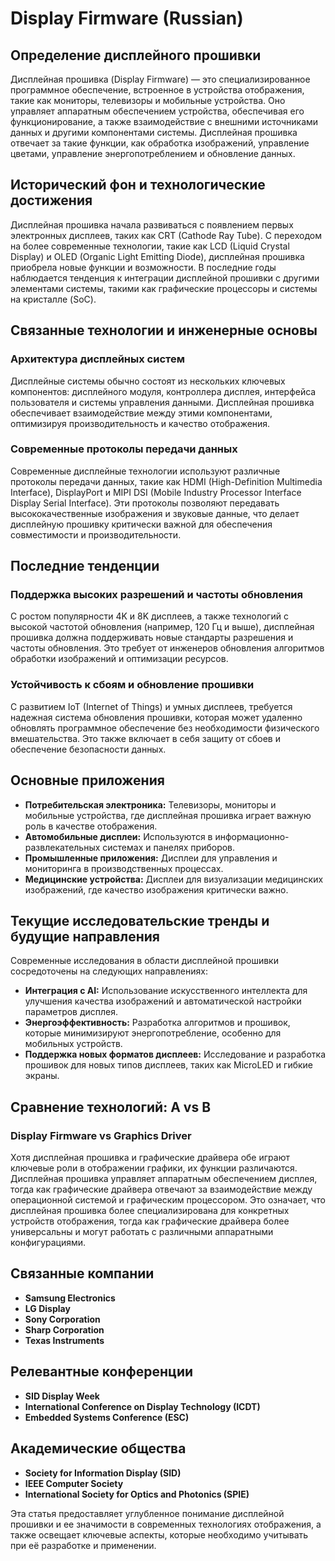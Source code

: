 # Display Firmware (Russian)

## Определение дисплейного прошивки

Дисплейная прошивка (Display Firmware) — это специализированное программное обеспечение, встроенное в устройства отображения, такие как мониторы, телевизоры и мобильные устройства. Оно управляет аппаратным обеспечением устройства, обеспечивая его функционирование, а также взаимодействие с внешними источниками данных и другими компонентами системы. Дисплейная прошивка отвечает за такие функции, как обработка изображений, управление цветами, управление энергопотреблением и обновление данных.

## Исторический фон и технологические достижения

Дисплейная прошивка начала развиваться с появлением первых электронных дисплеев, таких как CRT (Cathode Ray Tube). С переходом на более современные технологии, такие как LCD (Liquid Crystal Display) и OLED (Organic Light Emitting Diode), дисплейная прошивка приобрела новые функции и возможности. В последние годы наблюдается тенденция к интеграции дисплейной прошивки с другими элементами системы, такими как графические процессоры и системы на кристалле (SoC).

## Связанные технологии и инженерные основы

### Архитектура дисплейных систем

Дисплейные системы обычно состоят из нескольких ключевых компонентов: дисплейного модуля, контроллера дисплея, интерфейса пользователя и системы управления данными. Дисплейная прошивка обеспечивает взаимодействие между этими компонентами, оптимизируя производительность и качество отображения.

### Современные протоколы передачи данных

Современные дисплейные технологии используют различные протоколы передачи данных, такие как HDMI (High-Definition Multimedia Interface), DisplayPort и MIPI DSI (Mobile Industry Processor Interface Display Serial Interface). Эти протоколы позволяют передавать высококачественные изображения и звуковые данные, что делает дисплейную прошивку критически важной для обеспечения совместимости и производительности.

## Последние тенденции

### Поддержка высоких разрешений и частоты обновления

С ростом популярности 4K и 8K дисплеев, а также технологий с высокой частотой обновления (например, 120 Гц и выше), дисплейная прошивка должна поддерживать новые стандарты разрешения и частоты обновления. Это требует от инженеров обновления алгоритмов обработки изображений и оптимизации ресурсов.

### Устойчивость к сбоям и обновление прошивки

С развитием IoT (Internet of Things) и умных дисплеев, требуется надежная система обновления прошивки, которая может удаленно обновлять программное обеспечение без необходимости физического вмешательства. Это также включает в себя защиту от сбоев и обеспечение безопасности данных.

## Основные приложения

- **Потребительская электроника:** Телевизоры, мониторы и мобильные устройства, где дисплейная прошивка играет важную роль в качестве отображения.
- **Автомобильные дисплеи:** Используются в информационно-развлекательных системах и панелях приборов.
- **Промышленные приложения:** Дисплеи для управления и мониторинга в производственных процессах.
- **Медицинские устройства:** Дисплеи для визуализации медицинских изображений, где качество изображения критически важно.

## Текущие исследовательские тренды и будущие направления

Современные исследования в области дисплейной прошивки сосредоточены на следующих направлениях:

- **Интеграция с AI:** Использование искусственного интеллекта для улучшения качества изображений и автоматической настройки параметров дисплея.
- **Энергоэффективность:** Разработка алгоритмов и прошивок, которые минимизируют энергопотребление, особенно для мобильных устройств.
- **Поддержка новых форматов дисплеев:** Исследование и разработка прошивок для новых типов дисплеев, таких как MicroLED и гибкие экраны.

## Сравнение технологий: A vs B

### Display Firmware vs Graphics Driver

Хотя дисплейная прошивка и графические драйвера обе играют ключевые роли в отображении графики, их функции различаются. Дисплейная прошивка управляет аппаратным обеспечением дисплея, тогда как графические драйвера отвечают за взаимодействие между операционной системой и графическим процессором. Это означает, что дисплейная прошивка более специализирована для конкретных устройств отображения, тогда как графические драйвера более универсальны и могут работать с различными аппаратными конфигурациями.

## Связанные компании

- **Samsung Electronics**
- **LG Display**
- **Sony Corporation**
- **Sharp Corporation**
- **Texas Instruments**

## Релевантные конференции

- **SID Display Week**
- **International Conference on Display Technology (ICDT)**
- **Embedded Systems Conference (ESC)**

## Академические общества

- **Society for Information Display (SID)**
- **IEEE Computer Society**
- **International Society for Optics and Photonics (SPIE)** 

Эта статья предоставляет углубленное понимание дисплейной прошивки и ее значимости в современных технологиях отображения, а также освещает ключевые аспекты, которые необходимо учитывать при её разработке и применении.